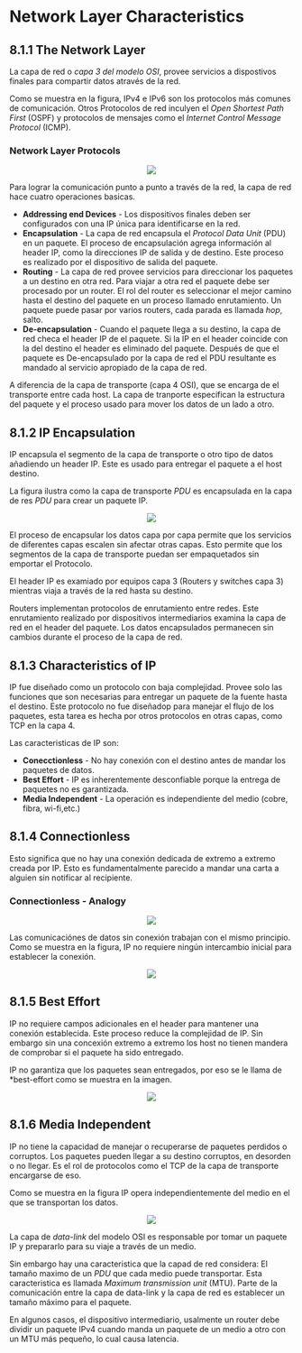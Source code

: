 # Network Layer Characteristics
## 8.1.1 The Network Layer
La capa de red o *capa 3 del modelo OSI*, provee servicios a dispostivos finales para compartir datos através de la red.

Como se muestra en la figura, IPv4 e IPv6 son los protocolos más comunes de comunicación.
Otros Protocolos de red inculyen el *Open Shortest Path First* (OSPF) y protocolos de mensajes como el *Internet Control Message Protocol* (ICMP).

### Network Layer Protocols
<p align="center">
	<img src="Imagenes/8.1/8.1-1.png">
</p>

Para lograr la comunicación punto a punto a través de la red, la capa de red hace cuatro operaciones basicas.
* **Addressing end Devices** - Los dispositivos finales deben ser configurados con una IP única para identificarse en la red.
* **Encapsulation** - La capa de red encapsula el *Protocol Data Unit* (PDU) en un paquete. 
El proceso de encapsulación agrega información al header IP, como la direcciones IP de salida y de destino.
Este proceso es realizado por el dispositivo de salida del paquete.
* **Routing** - La capa de red provee servicios para direccionar los paquetes a un destino en otra red.
Para viajar a otra red el paquete debe ser procesado por un router.
El rol del router es seleccionar el mejor camino hasta el destino del paquete en un proceso llamado enrutamiento.
Un paquete puede pasar por varios routers, cada parada es llamada *hop*, salto.
* **De-encapsulation** - Cuando el paquete llega a su destino, la capa de red checa el header IP de el paquete.
Si la IP en el header coincide con la del destino el header es eliminado del paquete.
Después de que el paquete es De-encapsulado por la capa de red el PDU resultante es mandado al servicio apropiado de la capa de red.

A diferencia de la capa de transporte (capa 4 OSI), que se encarga de el transporte entre cada host.
La capa de tranporte especifican la estructura del paquete y el proceso usado para mover los datos de un lado a otro.

## 8.1.2 IP Encapsulation
IP encapsula el segmento de la capa de transporte o otro tipo de datos añadiendo un header IP.
Este es usado para entregar el paquete a el host destino.

La figura ilustra como la capa de transporte *PDU* es encapsulada en la capa de res *PDU* para crear un paquete IP.

<p align="center">
	<img src="Imagenes/8.1/8.1-2.png">
</p>

El proceso de encapsular los datos capa por capa permite que los servicios de diferentes capas escalen sin afectar otras capas.
Esto permite que los segmentos de la capa de transporte puedan ser empaquetados sin emportar el Protocolo.

El header IP es examiado por equipos capa 3 (Routers y switches capa 3) mientras viaja a través de la red hasta su destino.

Routers implementan protocolos de enrutamiento entre redes.
Este enrutamiento realizado por dispositivos intermediarios examina la capa de red en el header del paquete.
Los datos encapsulados permanecen sin cambios durante el proceso de la capa de red.

## 8.1.3 Characteristics of IP
IP fue diseñado como un protocolo con baja complejidad.
Provee solo las funciones que son necesarias para entregar un paquete de la fuente hasta el destino. 
Este protocolo no fue diseñadop para manejar el flujo de los paquetes, esta tarea es hecha por otros 
protocolos en otras capas, como TCP en la capa 4.

Las caracteristicas de IP son:
* **Conecctionless** - No hay conexión con el destino antes de mandar los paquetes de datos.
* **Best Effort** - IP es inherentemente desconfiable porque la entrega de paquetes no es garantizada.
* **Media Independent** - La operación es independiente del medio (cobre, fibra, wi-fi,etc.) 

## 8.1.4 Connectionless
Esto significa que no hay una conexión dedicada de extremo a extremo creada por IP.
Esto es fundamentalmente parecido a mandar una carta a alguien sin notificar al recipiente.

### Connectionless - Analogy
<p align="center">
	<img src="Imagenes/8.1/8.1-3.png">
</p>

Las comunicaciónes de datos sin conexión trabajan con el mismo principio. 
Como se muestra en la figura, IP no requiere ningún intercambio inicial para establecer la conexión.
<p align="center">
	<img src="Imagenes/8.1/8.1-4.png">
</p>

## 8.1.5 Best Effort
IP no requiere campos adicionales en el header para mantener una conexión establecida.
Este proceso reduce la complejidad de IP.
Sin embargo sin una concexión extremo a extremo los host no tienen mandera de comprobar si el paquete ha sido entregado.

IP no garantiza que los paquetes sean entregados, por eso se le llama de *best-effort como se muestra en la imagen.
<p align="center">
	<img src="Imagenes/8.1/8.1-5.png">
</p>

## 8.1.6 Media Independent 
IP no tiene la capacidad de manejar o recuperarse de paquetes perdidos o corruptos.
Los paquetes pueden llegar a su destino corruptos, en desorden o no llegar.
Es el rol de protocolos como el TCP de la capa de transporte encargarse de eso.

Como se muestra en la figura IP opera independientemente del medio en el que se transportan los datos.
<p align="center">
	<img src="Imagenes/8.1/8.1-6.png">
</p>

La capa de *data-link* del modelo OSI es responsable por tomar un paquete IP y prepararlo para su viaje a través de  un medio.


Sin embargo hay una caracteristica que la capad de red considera:
El tamaño maximo de un *PDU* que cada medio puede transportar.
Esta caracteristica es llamada *Maximum transmission unit* (MTU).
Parte de la comunicación entre la capa de data-link y la capa de red es establecer un tamaño máximo para el paquete.

En algunos casos, el dispositivo intermediario, usalmente un router debe dividir un paquete IPv4 cuando
manda un paquete de un medio a otro con un MTU más pequeño, lo cual causa latencia.


